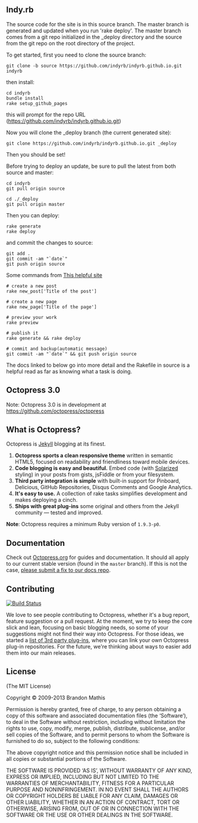## Indy.rb

The source code for the site is in this source branch. The master branch is generated
and updated when you run 'rake deploy'. The master branch comes from a git repo initialized in the _deploy directory and the source from the git repo on the root directory of the project.

To get started, first you need to clone the source branch:

    git clone -b source https://github.com/indyrb/indyrb.github.io.git indyrb

then install:

    cd indyrb
    bundle install
    rake setup_github_pages

this will prompt for the repo URL (https://github.com/indyrb/indyrb.github.io.git)

Now you will clone the _deploy branch (the current generated site):

    git clone https://github.com/indyrb/indyrb.github.io.git _deploy

Then you should be set!

Before trying to deploy an update, be sure to pull the latest from both source and master:

    cd indyrb
    git pull origin source

    cd ./_deploy
    git pull origin master

Then you can deploy:

    rake generate
    rake deploy

and commit the changes to source:

    git add .
    git commit -am "`date`"
    git push origin source

Some commands from [This helpful site](http://blog.revolunet.com/blog/2013/04/15/octopress-cheatsheet/)

    # create a new post
    rake new_post['Title of the post']

    # create a new page
    rake new_page['Title of the page']

    # preview your work
    rake preview

    # publish it
    rake generate && rake deploy

    # commit and backup(automatic message)
    git commit -am "`date`" && git push origin source

The docs linked to below go into more detail and the Rakefile in source is a helpful read as far as knowing what a task is doing.


## Octopress 3.0

Note: Octopress 3.0 is in development at https://github.com/octopress/octopress

## What is Octopress?

Octopress is [Jekyll](https://github.com/mojombo/jekyll) blogging at its finest.

1. **Octopress sports a clean responsive theme** written in semantic HTML5, focused on readability and friendliness toward mobile devices.
2. **Code blogging is easy and beautiful.** Embed code (with [Solarized](http://ethanschoonover.com/solarized) styling) in your posts from gists, jsFiddle or from your filesystem.
3. **Third party integration is simple** with built-in support for Pinboard, Delicious, GitHub Repositories, Disqus Comments and Google Analytics.
4. **It's easy to use.** A collection of rake tasks simplifies development and makes deploying a cinch.
5. **Ships with great plug-ins** some original and others from the Jekyll community &mdash; tested and improved.

**Note**: Octopress requires a minimum Ruby version of `1.9.3-p0`.

## Documentation

Check out [Octopress.org](http://octopress.org/docs) for guides and documentation.
It should all apply to our current stable version (found in the `master`
branch). If this is not the case, [please submit a
fix to our docs repo](https://github.com/octopress/docs).

## Contributing

[![Build Status](https://travis-ci.org/imathis/octopress.png?branch=master)](https://travis-ci.org/imathis/octopress)

We love to see people contributing to Octopress, whether it's a bug report, feature suggestion or a pull request. At the moment, we try to keep the core slick and lean, focusing on basic blogging needs, so some of your suggestions might not find their way into Octopress. For those ideas, we started a [list of 3rd party plug-ins](https://github.com/imathis/octopress/wiki/3rd-party-plugins), where you can link your own Octopress plug-in repositories. For the future, we're thinking about ways to easier add them into our main releases.


## License
(The MIT License)

Copyright © 2009-2013 Brandon Mathis

Permission is hereby granted, free of charge, to any person obtaining a copy of this software and associated documentation files (the ‘Software’), to deal in the Software without restriction, including without limitation the rights to use, copy, modify, merge, publish, distribute, sublicense, and/or sell copies of the Software, and to permit persons to whom the Software is furnished to do so, subject to the following conditions:

The above copyright notice and this permission notice shall be included in all copies or substantial portions of the Software.

THE SOFTWARE IS PROVIDED ‘AS IS’, WITHOUT WARRANTY OF ANY KIND, EXPRESS OR IMPLIED, INCLUDING BUT NOT LIMITED TO THE WARRANTIES OF MERCHANTABILITY, FITNESS FOR A PARTICULAR PURPOSE AND NONINFRINGEMENT. IN NO EVENT SHALL THE AUTHORS OR COPYRIGHT HOLDERS BE LIABLE FOR ANY CLAIM, DAMAGES OR OTHER LIABILITY, WHETHER IN AN ACTION OF CONTRACT, TORT OR OTHERWISE, ARISING FROM, OUT OF OR IN CONNECTION WITH THE SOFTWARE OR THE USE OR OTHER DEALINGS IN THE SOFTWARE.
